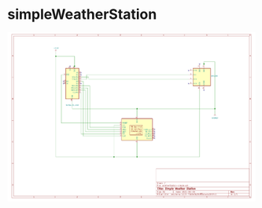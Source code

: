 # simpleWeatherStation
![alt text](https://github.com/VicenteYago/simpleWeatherStation/blob/main/schematic.png?raw=true)
